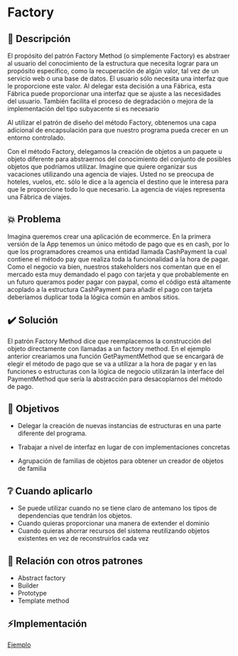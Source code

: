 # Factory

## 📖 Descripción

El propósito del patrón Factory Method (o simplemente Factory) es abstraer al usuario del conocimiento de la estructura que necesita lograr para un propósito específico, como la recuperación de algún valor, tal vez de un servicio web o una base de datos. El usuario sólo necesita una interfaz que le proporcione este valor. Al delegar esta decisión a una Fábrica, esta Fábrica puede proporcionar una interfaz que se ajuste a las necesidades del usuario. También facilita el proceso de degradación o mejora de la implementación del tipo subyacente si es necesario

Al utilizar el patrón de diseño del método Factory, obtenemos una capa adicional de encapsulación para que nuestro programa pueda crecer en un entorno controlado.

Con el método Factory, delegamos la creación de objetos a un paquete u objeto diferente para abstraernos del conocimiento del conjunto de posibles objetos que podríamos utilizar. Imagine que quiere organizar sus vacaciones utilizando una agencia de viajes. Usted no se preocupa de hoteles, vuelos, etc. sólo le dice a la agencia el destino que le interesa para que le proporcione todo lo que necesario. La agencia de viajes representa una Fábrica de viajes.

## 💥 Problema

Imagina queremos crear una aplicación de ecommerce. En la primera versión de la App tenemos un único método de pago que es en cash, por lo que los programadores creamos una entidad llamada CashPayment la cual contiene el método pay que realiza toda la funcionalidad a la hora de pagar. Como el negocio va bien, nuestros stakeholders nos comentan que en el mercado esta muy demandado el pago con tarjeta y que probablemente en un futuro queramos poder pagar con paypal, como el código está altamente acoplado a la estructura CashPayment para añadir el pago con tarjeta deberíamos duplicar toda la lógica común en ambos sitios.

## ✔️ Solución

El patrón Factory Method dice que reemplacemos la construcción del objeto directamente con llamadas a un factory method. En el ejemplo anterior creariamos una función GetPaymentMethod que se encargará de elegir el método de pago que se va a utilizar a la hora de pagar y en las funciones o estructuras con la lógica de negocio utilizarán la interface del PaymentMethod que sería la abstracción para desacoplarnos del método de pago.

## 🚩 Objetivos

- Delegar la creación de nuevas instancias de estructuras en una parte diferente del programa.

- Trabajar a nivel de interfaz en lugar de con implementaciones concretas

- Agrupación de familias de objetos para obtener un creador de objetos de familia

## ❔ Cuando aplicarlo

- Se puede utilizar cuando no se tiene claro de antemano los tipos de dependencias que tendrán los objetos.
- Cuando quieras proporcionar una manera de extender el dominio
- Cuando quieras ahorrar recursos del sistema reutilizando objetos existentes en vez de reconstruirlos cada vez

## 👥 Relación con otros patrones

- Abstract factory
- Builder
- Prototype
- Template method

## ⚡️Implementación

[Ejemplo](./examples/Factory/)
